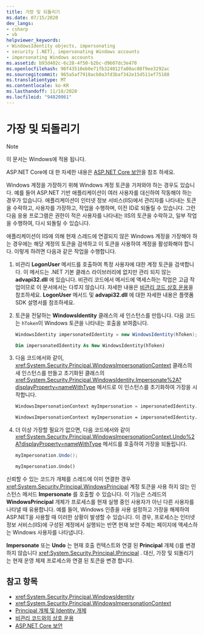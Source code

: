 ```yaml
---
title: 가장 및 되돌리기
ms.date: 07/15/2020
dev_langs:
- csharp
- vb
helpviewer_keywords:
- WindowsIdentity objects, impersonating
- security [.NET], impersonating Windows accounts
- impersonating Windows accounts
ms.assetid: b93d402c-6c28-4f50-b2bc-d9607dc3e470
ms.openlocfilehash: 90f43510eb0e71fb324012fa00ac08f9ee3292ac
ms.sourcegitcommit: 965a5af7918acb0a3fd3baf342e15d511ef75188
ms.translationtype: MT
ms.contentlocale: ko-KR
ms.lasthandoff: 11/18/2020
ms.locfileid: "94820061"
---
```

# <a name="impersonating-and-reverting"></a>가장 및 되돌리기

> [!NOTE]
> 이 문서는 Windows에 적용 됩니다.
>
> ASP.NET Core에 대 한 자세한 내용은 [ASP.NET Core 보안](/aspnet/core/security/)을 참조 하세요.

Windows 계정을 가장하기 위해 Windows 계정 토큰을 가져와야 하는 경우도 있습니다. 예를 들어 ASP.NET 기반 애플리케이션이 여러 사용자를 대신하여 작동해야 하는 경우가 있습니다. 애플리케이션이 인터넷 정보 서비스(IIS)에서 관리자를 나타내는 토큰을 수락하고, 사용자를 가장하고, 작업을 수행하며, 이전 ID로 되돌릴 수 있습니다. 그런 다음 응용 프로그램은 권한이 적은 사용자를 나타내는 IIS의 토큰을 수락하고, 일부 작업을 수행하여, 다시 되돌릴 수 있습니다.  
  
 애플리케이션이 IIS에 의해 현재 스레드에 연결되지 않은 Windows 계정을 가장해야 하는 경우에는 해당 계정의 토큰을 검색하고 이 토큰을 사용하여 계정을 활성화해야 합니다. 이렇게 하려면 다음과 같은 작업을 수행합니다.  
  
1. 비관리 **LogonUser** 메서드를 호출하여 특정 사용자에 대한 계정 토큰을 검색합니다. 이 메서드는 .NET 기본 클래스 라이브러리에 없지만 관리 되지 않는 **advapi32.dll** 에 있습니다. 비관리 코드에서 메서드에 액세스하는 작업은 고급 작업이므로 이 문서에서는 다루지 않습니다. 자세한 내용은 [비관리 코드 상호 운용](../../framework/interop/index.md)을 참조하세요. **LogonUser** 메서드 및 **advapi32.dll** 에 대한 자세한 내용은 플랫폼 SDK 설명서를 참조하세요.  
  
2. 토큰을 전달하는 **WindowsIdentity** 클래스의 새 인스턴스를 만듭니다. 다음 코드는 `hToken`이 Windows 토큰을 나타내는 호출을 보여줍니다.  
  
    ```csharp  
    WindowsIdentity impersonatedIdentity = new WindowsIdentity(hToken);  
    ```  
  
    ```vb  
    Dim impersonatedIdentity As New WindowsIdentity(hToken)  
    ```  
  
3. 다음 코드에서와 같이, <xref:System.Security.Principal.WindowsImpersonationContext> 클래스의 새 인스턴스를 만들고 초기화된 클래스의 <xref:System.Security.Principal.WindowsIdentity.Impersonate%2A?displayProperty=nameWithType> 메서드로 이 인스턴스를 초기화하여 가장을 시작합니다.  
  
    ```csharp  
    WindowsImpersonationContext myImpersonation = impersonatedIdentity.Impersonate();  
    ```  
  
    ```vb  
    WindowsImpersonationContext myImpersonation = impersonatedIdentity.Impersonate()  
    ```  
  
4. 더 이상 가장할 필요가 없으면, 다음 코드에서와 같이 <xref:System.Security.Principal.WindowsImpersonationContext.Undo%2A?displayProperty=nameWithType> 메서드를 호출하여 가장을 되돌립니다.  
  
    ```csharp  
    myImpersonation.Undo();  
    ```  
  
    ```vb  
    myImpersonation.Undo()  
    ```  
  
 신뢰할 수 있는 코드가 개체를 스레드에 이미 연결한 경우 <xref:System.Security.Principal.WindowsPrincipal> 계정 토큰을 사용 하지 않는 인스턴스 메서드 **Impersonate** 를 호출할 수 있습니다. 이 기능은 스레드의 **WindowsPrincipal** 개체가 프로세스를 현재 실행 중인 사용자가 아닌 다른 사용자를 나타낼 때 유용합니다. 예를 들어, Windows 인증을 사용 설정하고 가장을 해제하여 ASP.NET을 사용할 때 이러한 상황이 발생할 수 있습니다. 이 경우, 프로세스는 인터넷 정보 서비스(IIS)에 구성된 계정에서 실행되는 반면 현재 보안 주체는 페이지에 액세스하는 Windows 사용자를 나타냅니다.  
  
 **Impersonate** 또는 **Undo** 는 현재 호출 컨텍스트와 연결 된 **Principal** 개체 ()를 변경 하지 않습니다 <xref:System.Security.Principal.IPrincipal> . 대신, 가장 및 되돌리기는 현재 운영 체제 프로세스와 연결 된 토큰을 변경 합니다.  
  
## <a name="see-also"></a>참고 항목

- <xref:System.Security.Principal.WindowsIdentity>
- <xref:System.Security.Principal.WindowsImpersonationContext>
- [Principal 개체 및 Identity 개체](principal-and-identity-objects.md)
- [비관리 코드와의 상호 운용](../../framework/interop/index.md)
- [ASP.NET Core 보안](/aspnet/core/security/)
